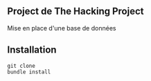 ## Project de The Hacking Project
Mise en place d'une base de données
## Installation
	git clone
	bundle install
